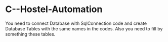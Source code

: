 # C--Hostel-Automation

You need to connect Database with SqlConnection code and create Database Tables with the same names in the codes.
Also you need to fill by something these tables.